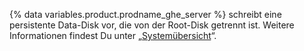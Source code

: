 {% data variables.product.prodname_ghe_server %} schreibt eine persistente Data-Disk vor, die von der Root-Disk getrennt ist. Weitere Informationen findest Du unter „[Systemübersicht](/enterprise/admin/guides/installation/system-overview)“.
